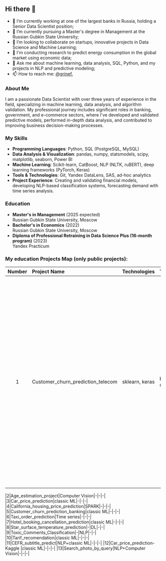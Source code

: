 ## Hi there 👋

- 🔭 I’m currently working at one of the largest banks in Russia, holding a Senior Data Scientist position;
- 🌱 I’m currently pursuing a Master's degree in Management at the Russian Gubkin State University;
- 👯 I’m looking to collaborate on startups, innovative projects in Data Science and Machine Learning;
- 🤔 I'm conducting research to predict energy consumption in the global market using economic data;
- 💬 Ask me about machine learning, data analysis, SQL, Python, and my projects in NLP and predictive modeling;
- 📫 How to reach me: [@grinef.](https://t.me/grinef)

### About Me
I am a passionate Data Scientist with over three years of experience in the field, specializing in machine learning, data analysis, and algorithm validation. My professional journey includes significant roles in banking, government, and e-commerce sectors, where I've developed and validated predictive models, performed in-depth data analysis, and contributed to improving business decision-making processes.

### My Skills
- **Programming Languages**: Python, SQL (PostgreSQL, MySQL)
- **Data Analysis & Visualization**: pandas, numpy, statsmodels, scipy, matplotlib, seaborn, Power BI
- **Machine Learning**: Scikit-learn, CatBoost, NLP (NLTK, ruBERT), deep learning frameworks (PyTorch, Keras)
- **Tools & Technologies**: Git, Yandex DataLens, SAS, ad-hoc analytics
- **Project Experience**: Creating and validating financial models, developing NLP-based classification systems, forecasting demand with time series analysis.

### Education
- **Master's in Management** (2025 expected)  
  Russian Gubkin State University, Moscow
- **Bachelor's in Economics** (2022)  
  Russian Gubkin State University, Moscow
- **Diploma of Professional Retraining in Data Science Plus (16-month program)** (2023)  
  Yandex Practicum

### My education Projects Map (only public projects):

|Number|Project Name|Technologies|Type|Stack|Result
|:-:|:-|:-|:-|:-|:-|
|1|Customer_churn_prediction_telecom|sklearn, keras|binary classification|As a result of the development process, the XGBoost model was selected with the following hyperparameters: {"n_estimators": 54, "learning_rate": 0.1, "max_depth": 3}. The model achieved the following key metrics: ROC-AUC = 0.86 (above the required 0.85), Precision = 0.67, Accuracy = 0.81, Recall = 0.54, and F1 = 0.60. This indicates an effective and balanced model that demonstrates good accuracy and can be useful for making business decisions.понизив порог вероятности при предсказаниях. 

|2|Age_estimation_project|Computer Vision|-|-|-|
|3|Car_price_prediction|classic ML|-|-|-|
|4|California_housing_price_prediction|SPARK|-|-|-|
|5|Customer_churn_prediction_banking|classic ML|-|-|-|
|6|Taxi_order_prediction|Time series|-|-|-|
|7|Hotel_booking_cancellation_prediction|classic ML|-|-|-|
|8|Star_surface_temperature_prediction|-|DL|-|-|
|9|Toxic_Comments_Classification|-|NLP|-|-|
|10|Tarif_recomendation|classic ML|-|-|-|
|11|CEFR_subtitle_predict|NLP+classic ML|-|-|-|
|12|Car_price_prediction-Kaggle |classic ML|-|-|-|
|13|Search_photo_by_query|NLP+Computer Vision|-|-|-|




